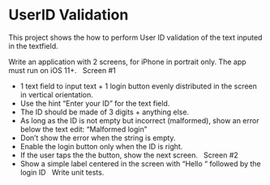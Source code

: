 # UserID Validation
This project shows the how to perform User ID validation of the text inputed in the textfield.


Write an application with 2 screens, for iPhone in portrait only. The app must run on iOS 11+.
 
Screen #1
- 1 text field to input text + 1 login button evenly distributed in the screen in vertical orientation.
- Use the hint “Enter your ID” for the text field. 
- The ID should be made of 3 digits + anything else.
- As long as the ID is not empty but incorrect (malformed), show an error below the text edit: “Malformed login”
- Don’t show the error when the string is empty.
- Enable the login button only when the ID is right.
- If the user taps the the button, show the next screen.
 
Screen #2
- Show a simple label centered in the screen with “Hello “ followed by the login ID
 
 Write unit tests.
